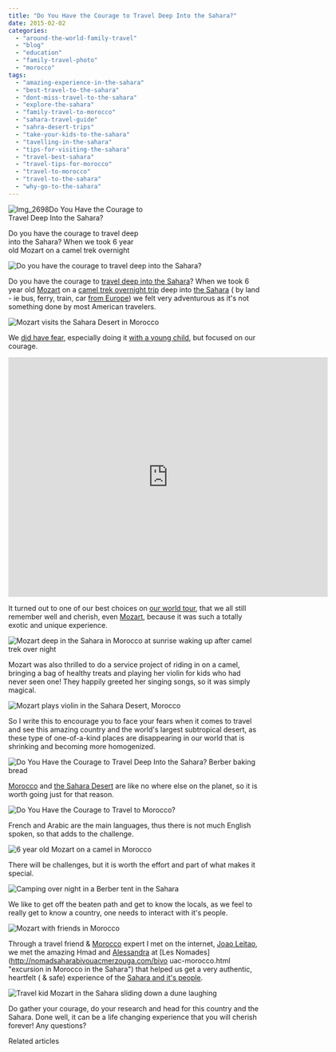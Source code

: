 ```yaml
---
title: "Do You Have the Courage to Travel Deep Into the Sahara?"
date: 2015-02-02
categories: 
  - "around-the-world-family-travel"
  - "blog"
  - "education"
  - "family-travel-photo"
  - "morocco"
tags: 
  - "amazing-experience-in-the-sahara"
  - "best-travel-to-the-sahara"
  - "dont-miss-travel-to-the-sahara"
  - "explore-the-sahara"
  - "family-travel-to-morocco"
  - "sahara-travel-guide"
  - "sahra-desert-trips"
  - "take-your-kids-to-the-sahara"
  - "tavelling-in-the-sahara"
  - "tips-for-visiting-the-sahara"
  - "travel-best-sahara"
  - "travel-tips-for-morocco"
  - "travel-to-morocco"
  - "travel-to-the-sahara"
  - "why-go-to-the-sahara"
---
```


![Img_2698](https://pub-ac94b3f306b24c0dba4238943c97f2e1.r2.dev/6a00e5502a9507883301bb07e70353970d.png)Do You Have the Courage to  
Travel Deep Into the Sahara?  
  
Do you have the courage to travel deep  
into the Sahara? When we took 6 year  
old Mozart on a camel trek overnight

<!--more-->  
![Do you have the courage to travel deep into the Sahara?](https://pub-ac94b3f306b24c0dba4238943c97f2e1.r2.dev/6a00e5502a9507883301b8d0ccd350970c.png)  
  
Do you have the courage to [travel deep into the Sahara](https://pub-ac94b3f306b24c0dba4238943c97f2e1.r2.dev/2007/04/les-nomades-sah.html#more "best travel experience in the Sahara")? When we took 6 year old [Mozart](https://pub-ac94b3f306b24c0dba4238943c97f2e1.r2.dev/2013/12/trilingual-mozart-travel-kid-expert-speaks-at-gec-about-world-education.html "Mozart travel expert teen") on a [camel trek overnight trip](https://pub-ac94b3f306b24c0dba4238943c97f2e1.r2.dev/2007/04/sahara-rainbow.html#more "camel trek into the sahara") deep into [the Sahara](https://pub-ac94b3f306b24c0dba4238943c97f2e1.r2.dev/2007/04/sahara-violin-c.html#more "mozart plays violin deep in the Sahara service project") ( by land - ie bus, ferry, train, car [from Europe](https://pub-ac94b3f306b24c0dba4238943c97f2e1.r2.dev/2007/03/long-day-into-a.html#more "Europe to Morocco  - long day journey")) we felt very adventurous as it's not something done by most American travelers.  
  
![Mozart visits the Sahara Desert in Morocco](https://pub-ac94b3f306b24c0dba4238943c97f2e1.r2.dev/6a00e5502a9507883301bb07e73f04970d.png)  
  
We [did have fear](https://pub-ac94b3f306b24c0dba4238943c97f2e1.r2.dev/2012/08/can-you-travel-with-fear-of-flying-vertigo-claustrophobia-and-agoraphobia.html "fear and travel "), especially doing it [with a young child](https://pub-ac94b3f306b24c0dba4238943c97f2e1.r2.dev/2013/09/why-travel-with-kids-kid-traveling-the-world-for-8-years-tells.html "why travel with kids"), but focused on our courage.  
  

<iframe allowfullscreen src="https://www.youtube.com/embed/IrrAFDt9W_U" frameborder="0" height="480" width="640"></iframe>

  
  
It turned out to one of our best choices on [our world tour](https://pub-ac94b3f306b24c0dba4238943c97f2e1.r2.dev/2012/01/amazing-family-world-tour.html "amazing family world tour"), that we all still remember well and cherish, even [Mozart](https://pub-ac94b3f306b24c0dba4238943c97f2e1.r2.dev/2014/12/mozart-sings-youre-not-alone-on-the-radio-possibly-a-movie.html "Mozart singer/songwriter teen"), because it was such a totally exotic and unique experience.  
  
![Mozart deep in the Sahara in Morocco at sunrise waking up after camel trek over night](https://pub-ac94b3f306b24c0dba4238943c97f2e1.r2.dev/6a00e5502a9507883301b8d0cd57cd970c.png)  
  
  
Mozart was also thrilled to do a service project of riding in on a camel, bringing a bag of healthy treats and playing her violin for kids who had never seen one! They happily greeted her singing songs, so it was simply magical.  
  
![Mozart plays violin in the Sahara Desert, Morocco](https://pub-ac94b3f306b24c0dba4238943c97f2e1.r2.dev/6a00e5502a9507883301b8d0cd0d2c970c.png)  
  
So I write this to encourage you to face your fears when it comes to travel and see this amazing country and the world's largest subtropical desert, as these type of one-of-a-kind places are disappearing in our world that is shrinking and becoming more homogenized.  
  
![Do You Have the Courage to Travel Deep Into the Sahara? Berber baking bread](https://pub-ac94b3f306b24c0dba4238943c97f2e1.r2.dev/6a00e5502a9507883301b7c7438978970b.png)  
  
[Morocco](https://pub-ac94b3f306b24c0dba4238943c97f2e1.r2.dev/morocco/page/3/ "travel tips for Morocco") and [the Sahara Desert](https://pub-ac94b3f306b24c0dba4238943c97f2e1.r2.dev/2007/04/wilderness-lodg.html#more "best lodging in Merzouga in the Sahara") are like no where else on the planet, so it is worth going just for that reason.  
  
![Do You Have the Courage to Travel to Morocco?](https://pub-ac94b3f306b24c0dba4238943c97f2e1.r2.dev/6a00e5502a9507883301b7c7438983970b.png)  
  
  
French and Arabic are the main languages, thus there is not much English spoken, so that adds to the challenge.  
  
![6 year old Mozart on a camel in Morocco](https://pub-ac94b3f306b24c0dba4238943c97f2e1.r2.dev/6a00e5502a9507883301b7c74389a0970b.png)  
  
There will be challenges, but it is worth the effort and part of what makes it special.  
  
![Camping over night in a Berber tent in the Sahara](https://pub-ac94b3f306b24c0dba4238943c97f2e1.r2.dev/6a00e5502a9507883301b7c7438a37970b.png)  
  
We like to get off the beaten path and get to know the locals, as we feel to really get to know a country, one needs to interact with it's people.  
  
![Mozart with friends in Morocco](https://pub-ac94b3f306b24c0dba4238943c97f2e1.r2.dev/6a00e5502a9507883301bb07e73e6f970d.png)  
  
Through a travel friend & [Morocco](https://pub-ac94b3f306b24c0dba4238943c97f2e1.r2.dev/morocco/page/2/ "morocco travel tips") expert I met on the internet, [Joao Leitao](http://www.joaoleitao.com/ "Joao Leitao"), we met the amazing Hmad and [Alessandra](https://pub-ac94b3f306b24c0dba4238943c97f2e1.r2.dev/2007/04/alessandra.html#more "Alessandra from Morocco Sahara tour company") at [Les Nomades](http://nomadsaharabivouacmerzouga.com/bivo
uac-morocco.html "excursion in Morocco in the Sahara") that helped us get a very authentic, heartfelt ( & safe) experience of the [Sahara and it's people](https://pub-ac94b3f306b24c0dba4238943c97f2e1.r2.dev/2007/04/children-of-the.html#more "the Sahara and it's people and children").  
  
![Travel kid Mozart in the Sahara sliding down a dune laughing](https://pub-ac94b3f306b24c0dba4238943c97f2e1.r2.dev/6a00e5502a9507883301b7c74389b9970b.png)  
  
Do gather your courage, do your research and head for this country and the Sahara. Done well, it can be a life changing experience that you will cherish forever! Any questions?  
  

Related articles


